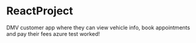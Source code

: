 # ReactProject
DMV customer app where they can view vehicle info, book appointments and pay their fees
azure test worked!
